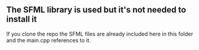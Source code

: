 ## The SFML library is used but it's not needed to install it
If you clone the repo the SFML files are already included here in this folder
and the main.cpp references to it.
